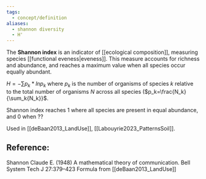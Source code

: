 ```yaml
---
tags:
  - concept/definition
aliases:
  - shannon diversity
  - H'
---
```

The **Shannon index** is an indicator of [[ecological composition]], measuring species [[functional eveness|eveness]]. This measure accounts for richness and abundance, and reaches a maximum value when all species occur equally abundant.

$H = - \sum{p_k*ln p_k}$ 
where $p_k$ is the number of organisms of species $k$ relative to the total number of organisms $N$ across all species ($p_k=\frac{N_k}{\sum_k{N_k}}$.

Shannon index reaches 1 where all species are present in equal abundance, and 0 when ??

Used  in [[deBaan2013_LandUse]], [[Labouyrie2023_PatternsSoil]].
## Reference:
Shannon Claude E. (1948) A mathematical theory of communication. Bell System Tech J 27:379–423
Formula from [[deBaan2013_LandUse]]